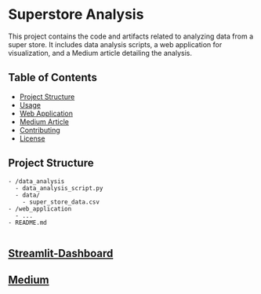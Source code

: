 # Superstore Analysis

This project contains the code and artifacts related to analyzing data from a super store. It includes data analysis scripts, a web application for visualization, and a Medium article detailing the analysis.

## Table of Contents

- [Project Structure](#project-structure)
- [Usage](#usage)
- [Web Application](#web-application)
- [Medium Article](#medium-article)
- [Contributing](#contributing)
- [License](#license)

<a name="project-structure"></a>
## Project Structure

```
- /data_analysis
  - data_analysis_script.py
  - data/
    - super_store_data.csv
- /web_application
  - ...
- README.md


```

## [Streamlit-Dashboard](https://share.streamlit.io/romanregmi/streamlit-dashborad/main/app.py)

## [Medium](https://medium.com/@developerRegmi/build-a-streamlit-app-223c2050be76)